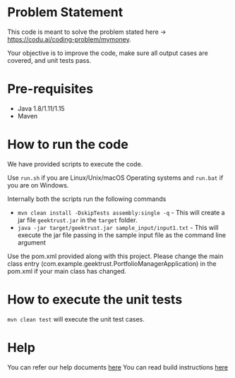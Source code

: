 # Problem Statement
This code is meant to solve the problem stated here -> https://codu.ai/coding-problem/mymoney.

Your objective is to improve the code, make sure all output cases are covered, and unit tests pass. 

# Pre-requisites
* Java 1.8/1.11/1.15
* Maven

# How to run the code

We have provided scripts to execute the code. 

Use `run.sh` if you are Linux/Unix/macOS Operating systems and `run.bat` if you are on Windows.

Internally both the scripts run the following commands 

 * `mvn clean install -DskipTests assembly:single -q` - This will create a jar file `geektrust.jar` in the `target` folder.
 * `java -jar target/geektrust.jar sample_input/input1.txt` - This will execute the jar file passing in the sample input file as the command line argument

 Use the pom.xml provided along with this project. Please change the main class entry (<mainClass>com.example.geektrust.PortfolioManagerApplication</mainClass>) in the pom.xml if your main class has changed.

 # How to execute the unit tests

 `mvn clean test` will execute the unit test cases.

# Help

You can refer our help documents [here](https://help.geektrust.in)
You can read build instructions [here](https://github.com/geektrust/coding-problem-artefacts/tree/master/Java)